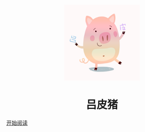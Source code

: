 <p align="center">
<img src="./docs/back.png" width="200" height="200"/>
</p>
<h1 align="center">吕皮猪</h1>

[开始阅读](#吕皮猪的自留地)



